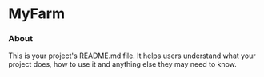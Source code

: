

MyFarm
======

### About

This is your project's README.md file. It helps users understand what your
project does, how to use it and anything else they may need to know.
